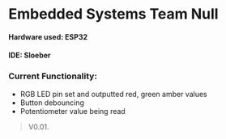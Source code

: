# Embedded Systems Team Null 
#### Hardware used: ESP32
#### IDE: Sloeber

### Current Functionality:
- RGB LED pin set and outputted red, green amber values
- Button debouncing
- Potentiometer value being read


> V0.01.
